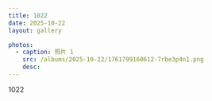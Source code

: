 ```yaml
---
title: 1022
date: 2025-10-22
layout: gallery

photos:
  - caption: 照片 1
    src: /albums/2025-10-22/1761799160612-7rbe3p4n1.png
    desc: 
---
```


1022
